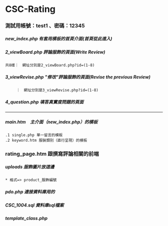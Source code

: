 # CSC-Rating


### 測試用帳號：test1 、密碼：12345

##### new_index.php 有套用模板的首頁介面(首頁從此進入)

##### 2_viewBoard.php 評論服飾的頁面(Write Review)
    
    共8樣｜　網址分別是2_viewBoard.php?id=(1-8)

##### 3_viewRevise.php "修改"評論服飾的頁面(Revise the previous Review)
    
         ｜　網址分別是3_viewRevise.php?id=(1-8)

##### 4_question.php 填答真實度問題的頁面


-----------------------------------

##### main.htm　主介面（new_index.php）的模板

	.1 single.php 單一留言的模板
	.2 keyword.htm 服裝類別（直行呈現）的模板


### rating_page.htm 跟撰寫評論相關的前端



##### uploads 服飾圖片放這邊
    * 格式=> product_服飾編號

##### pdo.php 連接資料庫用的


##### CSC_1004.sql 資料庫sql檔案

##### template_class.php
